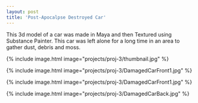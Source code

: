 ```yaml
---
layout: post
title: 'Post-Apocalpse Destroyed Car'
---
```


This 3d model of a car was made in Maya and then Textured using Substance Painter. This car was left alone for a long time in an area to gather dust, debris and moss. 

{% include image.html image="projects/proj-3/thumbnail.jpg" %}

{% include image.html image="projects/proj-3/DamagedCarFront1.jpg" %}

{% include image.html image="projects/proj-3/DamagedCarFront1.jpg" %}

{% include image.html image="projects/proj-3/DamagedCarBack.jpg" %}
